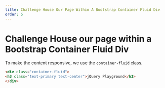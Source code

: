 ```yaml
---
title: Challenge House Our Page Within A Bootstrap Container Fluid Div
order: 5
---
```

# Challenge House our page within a Bootstrap Container Fluid Div

To make the content responsive, we use the `container-fluid` class.

```html
<div class="container-fluid">
<h3 class="text-primary text-center">jQuery Playground</h3>
</div>
```
